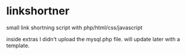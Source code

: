 # linkshortner
small link shortning script with php/html/css/javascript

inside extras I didn't upload the mysql.php file.
will update later with a template.
